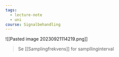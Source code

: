 ```yaml
---
tags:
  - lecture-note
  - uni
course: Signalbehandling
---
```

![[Pasted image 20230921114219.png]]
>Se [[Samplingfrekvens]] for sampllinginterval

